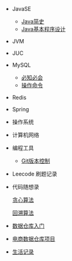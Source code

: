 * JavaSE
  * [Java简史](/ProjectDocs/JavaSE/Java简史.md)
  * [Java基本程序设计](/ProjectDocs/JavaSE/Java基本程序设计.md)
* JVM
* JUC
* MySQL
  * [必知必会](/ProjectDocs/数据库/必知必会.md)
  * [操作命令](/ProjectDocs/数据库/操作命令.md)
  
* Redis
* Spring
  
* 操作系统
* 计算机网络
* 编程工具
  * [Git版本控制](/ProjectDocs/Git版本控制.md)
  
* Leecode 刷题记录

[comment]: <> (  * [排序]&#40;/LeetcodeDocs/算法基础/排序/排序.md&#41;)

[comment]: <> (  * [二分]&#40;/LeetcodeDocs/算法基础/二分/二分.md&#41;)

[comment]: <> (  * 前缀和与差分)
    
[comment]: <> (    [前缀和]&#40;/LeetcodeDocs/算法基础/前缀和与差分/前缀和.md&#41;)
    
[comment]: <> (    [差分]&#40;/LeetcodeDocs/算法基础/前缀和与差分/差分.md&#41;)

[comment]: <> (  * [区间合并])

[comment]: <> (  * [双指针算法])

[comment]: <> (  * [高精度]&#40;/LeetcodeDocs/算法基础/高精度/高精度.md&#41;)

[comment]: <> (  * [离散化])
  * 代码随想录
    
    [贪心算法](/LeetcodeDocs/代码随想录/贪心/贪心.md)
    
    [回溯算法](/LeetcodeDocs/代码随想录/回溯/回溯.md)
  
* [数据仓库入门]()
* [电商数据仓库项目]()
* [生活记录]()